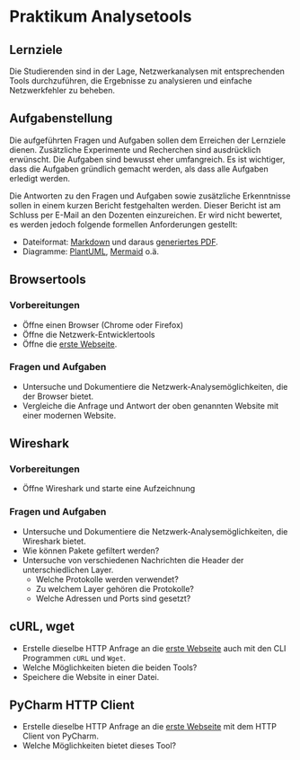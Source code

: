 # Praktikum Analysetools

## Lernziele

Die Studierenden sind in der Lage, Netzwerkanalysen mit entsprechenden Tools durchzuführen, die Ergebnisse zu analysieren und einfache Netzwerkfehler zu beheben. 

## Aufgabenstellung
Die aufgeführten Fragen und Aufgaben sollen dem Erreichen der Lernziele dienen.
Zusätzliche Experimente und Recherchen sind ausdrücklich erwünscht.
Die Aufgaben sind bewusst eher umfangreich.
Es ist wichtiger, dass die Aufgaben gründlich gemacht werden, als dass alle Aufgaben erledigt werden.

Die Antworten zu den Fragen und Aufgaben sowie zusätzliche Erkenntnisse sollen in einem kurzen Bericht festgehalten werden.
Dieser Bericht ist am Schluss per E-Mail an den Dozenten einzureichen.
Er wird nicht bewertet, es werden jedoch folgende formellen Anforderungen gestellt:
- Dateiformat: [Markdown](https://www.markdownguide.org/) und daraus [generiertes PDF](https://pandoc.org/).
- Diagramme: [PlantUML](https://plantuml.com/de/), [Mermaid](https://mermaid.js.org/) o.ä.

## Browsertools
### Vorbereitungen
- Öffne einen Browser (Chrome oder Firefox)
- Öffne die Netzwerk-Entwicklertools
- Öffne die [erste Webseite](http://info.cern.ch/hypertext/WWW/TheProject.html).

### Fragen und Aufgaben
- Untersuche und Dokumentiere die Netzwerk-Analysemöglichkeiten, die der Browser bietet.
- Vergleiche die Anfrage und Antwort der oben genannten Website mit einer modernen Website.

## Wireshark
### Vorbereitungen
- Öffne Wireshark und starte eine Aufzeichnung

### Fragen und Aufgaben
- Untersuche und Dokumentiere die Netzwerk-Analysemöglichkeiten, die Wireshark bietet.
- Wie können Pakete gefiltert werden?
- Untersuche von verschiedenen Nachrichten die Header der unterschiedlichen Layer.
  - Welche Protokolle werden verwendet?
  - Zu welchem Layer gehören die Protokolle?
  - Welche Adressen und Ports sind gesetzt?

## cURL, wget
- Erstelle dieselbe HTTP Anfrage an die [erste Webseite](http://info.cern.ch/hypertext/WWW/TheProject.html) auch mit den CLI Programmen `cURL` und `Wget`.
- Welche Möglichkeiten bieten die beiden Tools?
- Speichere die Website in einer Datei.

## PyCharm HTTP Client
- Erstelle dieselbe HTTP Anfrage an die [erste Webseite](http://info.cern.ch/hypertext/WWW/TheProject.html) mit dem HTTP Client von PyCharm.
- Welche Möglichkeiten bietet dieses Tool?